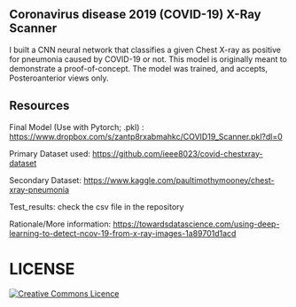 ## Coronavirus disease 2019 (COVID-19) X-Ray Scanner 
I built a CNN neural network that classifies a given Chest X-ray as positive for pneumonia caused by COVID-19 or not. This model is originally meant to demonstrate a proof-of-concept. The model was trained, and accepts, Posteroanterior views only. 


## Resources
Final Model (Use with Pytorch; .pkl) : https://www.dropbox.com/s/zantp8rxabmahkc/COVID19_Scanner.pkl?dl=0 <br/>

Primary Dataset used: https://github.com/ieee8023/covid-chestxray-dataset <br/>

Secondary Dataset: https://www.kaggle.com/paultimothymooney/chest-xray-pneumonia <br/>

Test_results: check the csv file in the repository <br/>

Rationale/More information: https://towardsdatascience.com/using-deep-learning-to-detect-ncov-19-from-x-ray-images-1a89701d1acd<br/>

# LICENSE
<a rel="license" href="https://opensource.org/licenses/MIT"><img alt="Creative Commons Licence" style="border-width:0" src="https://upload.wikimedia.org/wikipedia/commons/thumb/0/0c/MIT_logo.svg/220px-MIT_logo.svg.png" /></a>
